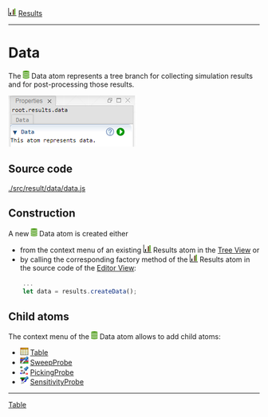 ![](../../../../icons/results.png) [Results](../results.md)

----

# Data

The ![](../../../../icons/data.png) Data atom represents a tree branch for collecting simulation results and for post-processing those results.  

![](../../../images/data.png)

## Source code

[./src/result/data/data.js](../../../src/result/data/data.js)

## Construction

A new ![](../../../../icons/data.png) Data atom is created either 

* from the context menu of an existing ![](../../../../icons/results.png) Results atom in the [Tree View](../../views/treeView.md) or 
* by calling the corresponding factory method of the ![](../../../../icons/results.png) Results atom in the source code of the [Editor View](../../views/editorView.md):

```javascript
    ...
    let data = results.createData();	     
```

## Child atoms

The context menu of the ![](../../../../icons/data.png) Data atom allows to add child atoms: 

* ![](../../../../icons/table.png) [Table](../data/table/table.md)
* ![](../../../../icons/sweepProbe.png) [SweepProbe](./probe/sweepProbe.md)
* ![](../../../../icons/pickingProbe.png) [PickingProbe](./probe/pickingProbe.md)
* ![](../../../../icons/sensitivityProbe.png) [SensitivityProbe](./probe/sensitivityProbe.md)


----
[Table](./table/table.md)
